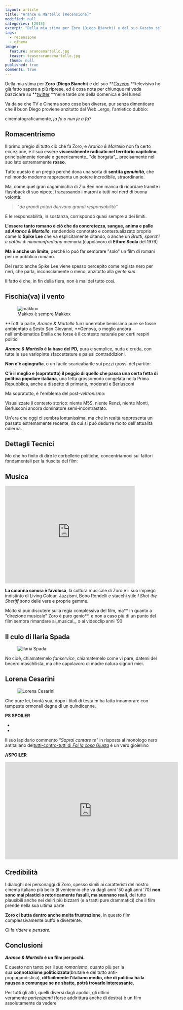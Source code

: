 ```yaml
---
layout: article
title: "Arance & Martello [Recensione]"
modified: null
categories: [2015]
excerpt: "Della mia stima per Zoro (Diego Bianchi) e del suo Gazebo televisivo ho già fatto sapere a più riprese, ed è cosa nota per chiunque..."
tags:
  - recensione
  - cinema
image: 
  feature: arancemartello.jpg
  teaser: teaserarancemartello.jpg
  thumb: null
published: true
comments: true
---
```


Della mia stima per **Zoro** (**Diego Bianchi**) e del suo **_[Gazebo](http://xabacadabra.blogspot.it/2013/11/gazebo-perche-son-tornato-guardare-tv.html)_ **televisivo ho già fatto sapere a più riprese, ed è cosa nota per chiunque mi veda bazzicare su **[twitter](https://twitter.com/Xabaras89) **nelle tarde ore della domenica e del lunedì  

Va da se che TV e Cinema sono cose ben diverse, pur senza dimenticare che il buon Diego proviene anzitutto dal Web...ergo, l'amletico dubbio:  
  
cinematograficamente, _ja fa o nun je a fa?_

## Romacentrismo

Il primo pregio di tutto ciò che fa Zoro, e _Arance & Martello_ non fa certo eccezione, è il suo essere **visceralmente radicato nel territorio capitolino**, principalmente rionale e genericamente_ "de borgata",_ precisamente nel suo lato estremamente **rosso**.

Tutto questo è un pregio perché dona una sorta di **sentita _genuinità_**, che nel mondo moderno rappresenta un potere incredibile, straordinario.

Ma, come quel gran cagaminchia di Zio Ben non manca di ricordare tramite i flashback di suo nipote, fracassando i maroni a tutti noi nerd di buona volontà:

> "_da grandi poteri derivano grandi responsabilità"_

E le responsabilità, in sostanza, corrispondo quasi sempre a dei limiti. 

**L'essere tanto romano è ciò che da concretezza, sangue, anima e palle ad _Arance & Martello_**, rendendolo connotato e contestualizzato proprio come lo **Spike Lee** che va esplicitamente citando, o anche un _Brutti, sporchi e cattivi_ di _ninomanfrediana_ memoria (capolavoro di **Ettore Scola** del 1976)

**Ma è anche un limite**, perché lo può far sembrare "solo" un film di romani per un pubblico romano. 

Del resto anche Spike Lee viene spesso percepito come regista nero per neri, che parla, inconsciamente o meno, anzitutto alla _gente sua_.

Il fatto è che, in fin della fiera, non è mai del tutto così.

## Fischia(va) il vento

<figure>
	<img src="http://4.bp.blogspot.com/-Mmq1RwFmG4Q/VNOfhyh4qLI/AAAAAAAALXg/LTYy9EYdKQY/s1600/berlusconi.jpg" alt="makkox">
	<figcaption>Makkox è sempre Makkox</figcaption>
</figure>	

**Totti a parte, _Arance & Martello_ funzionerebbe benissimo pure se fosse ambientato a Sesto San Giovanni, **Genova, o meglio ancora nell'emblematica Emilia che forse è il contesto naturale per certi respiri politici

**_Arance & Martello_ è la base del PD,** pura e semplice, nuda e cruda, con tutte le sue variopinte sfaccettature e palesi contraddizioni. 

**Non c'è agiografia**, o un facile scaricabarile sui pezzi grossi del partito: 

**C'è il meglio e (sopratutto) il peggio di quello che passa una certa fetta di politica popolare italiana**, una fetta grossomodo congelata nella Prima Repubblica, anche a dispetto di primarie, moderati e Berlusconi

Ma sopratutto, è l'emblema del post-_veltronismo_: 

Visualizzate il contesto storico: niente M5S, niente Renzi, niente Monti, Berlusconi ancora dominatore semi-incontrastato. 

Un'era che oggi ci sembra lontanissima, ma che in realtà rappresenta un passato estremamente recente, da cui si può dedurre molto dell'attualità odierna.

## Dettagli Tecnici

Mo che ho finito di dire le corbellerie politiche, concentriamoci sui fattori fondamentali per la riuscita del film:

## Musica

<iframe width="420" height="315" src="https://www.youtube.com/embed/AmtQXe6lonE" frameborder="0" allowfullscreen></iframe>

**La colonna sonora è favolosa**, la cultura musicale di Zoro e il suo impiego indistinto di Living Colour, Jazzismi, Bobo Rondelli e stacchi stile _I Shot the Sheriff_ sono delle vere e proprie gemme.

Molto si può discutere sulla regia complessiva del film, ma** in quanto a "direzione musicale" Zoro è puro genio**, e non a caso più di un punto del film sembra rimandare ai_musical_, o ai videoclip anni '90

## Il culo di Ilaria Spada

<figure>
	<img src="http://4.bp.blogspot.com/-D1uPHi1V0dA/VNOddGDUiHI/AAAAAAAALXM/YzpPZAZQD0Q/s1600/vlcsnap-2015-02-05-17h36m41s191.png" alt="Ilaria Spada">
</figure>	

No cioè, chiamatemelo _fanservice_, chiamatemelo come vi pare, datemi del becero maschilista, ma che capolavoro di madre natura signori miei.

## Lorena Cesarini

<figure>
	<img src="http://4.bp.blogspot.com/-gwyLF5FV5LM/VNOd1AGgDiI/AAAAAAAALXU/9VOR2vOj6Q4/s1600/vlcsnap-2015-02-05-17h33m36s1.png" alt="Lorena Cesarini">
</figure>

Che pure lei, bontà sua, dopo i titoli di testa m'ha fatto innamorare con tempeste ormonali degne di un quindicenne.

  
**PS SPOILER**  
  
-  
-  

Il suo lapidario commento _"Saprai cantare te"_ in risposta al monologo nero antitaliano del[tutti-contro-tutti di _Fai la cosa Giusta_](https://www.youtube.com/watch?v=8pCZNFXbQnk) è un vero gioiellino  
  
**//SPOILER**

<iframe width="560" height="315" src="https://www.youtube.com/embed/rjU6ue1LaQw" frameborder="0" allowfullscreen></iframe>  

## Credibilità

I dialoghi dei personaggi di Zoro, spesso simili ai caratteristi del nostro cinema italiano più bello (il ventennio che va dagli anni '50 agli anni '70) **non sono mai plastici o retoricamente fasulli, ma suonano reali**, del tutto plausibili anche nei deliri più bizzarri (e a tratti pure drammatici) che il film prende nella sua ultima parte  
  
**Zoro ci butta dentro anche molta frustrazione**, in questo film complessivamente buffo e divertente.  
  
Ci fa _ridere e pensare._  

## Conclusioni

**_Arance & Martello_ è un film per pochi.**  
  
E questo non tanto per il suo _romanismo_, quanto più per la sua **connotazione politicizzata**(brutale e del tutto anti-propagandistica), **difficilmente l'italiano medio, che di politica ha la nausea o comunque se ne sbatte, potrà trovarlo interessante.**  
  
Per tutti gli altri, quelli diversi dagli apolidi, gli ultimi veramente _partecipanti_ (forse addirittura anche di destra) è un film assolutamente da vedere